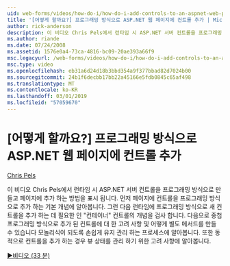 ```yaml
---
uid: web-forms/videos/how-do-i/how-do-i-add-controls-to-an-aspnet-web-page-programmatically
title: '[어떻게 할까요?] 프로그래밍 방식으로 ASP.NET 웹 페이지에 컨트롤 추가 | Microsoft Docs'
author: rick-anderson
description: 이 비디오 Chris Pels에서 런타임 시 ASP.NET 서버 컨트롤을 프로그래밍 방식으로 만들고 페이지에 추가 하는 방법을 표시 됩니다. 먼저 기본 개념 o 알아보기...
ms.author: riande
ms.date: 07/24/2008
ms.assetid: 1576e0a4-73ca-4816-bc09-20ae393a66f9
msc.legacyurl: /web-forms/videos/how-do-i/how-do-i-add-controls-to-an-aspnet-web-page-programmatically
msc.type: video
ms.openlocfilehash: eb31a6d24d18b3bbd354a9f377bbad82d7024b00
ms.sourcegitcommit: 24b1f6decbb17bb22a45166e5fdb0845c65af498
ms.translationtype: MT
ms.contentlocale: ko-KR
ms.lasthandoff: 03/01/2019
ms.locfileid: "57059670"
---
```

<a name="how-do-i-add-controls-to-an-aspnet-web-page-programmatically"></a>[어떻게 할까요?] 프로그래밍 방식으로 ASP.NET 웹 페이지에 컨트롤 추가
====================
[Chris Pels](https://twitter.com/chrispels)

이 비디오 Chris Pels에서 런타임 시 ASP.NET 서버 컨트롤을 프로그래밍 방식으로 만들고 페이지에 추가 하는 방법을 표시 됩니다. 먼저 페이지에 컨트롤을 프로그래밍 방식으로 추가 하는 기본 개념에 알아봅니다. 그런 다음 런타임에 프로그래밍 방식으로 새 컨트롤을 추가 하는 데 필요한 인 "컨테이너" 컨트롤의 개념을 검사 합니다. 다음으로 중첩 프로그래밍 방식으로 추가 된 컨트롤에 대 한 고려 사항 및 어떻게 별도 메서드를 만들 수 있습니다 모놀리식이 되도록 손쉽게 유지 관리 하는 프로세스에 알아봅니다. 또한 동적으로 컨트롤을 추가 하는 경우 뷰 상태를 관리 하기 위한 고려 사항에 알아봅니다.

[&#9654;비디오 (33 분)](https://channel9.msdn.com/Blogs/ASP-NET-Site-Videos/how-do-i-add-controls-to-an-aspnet-web-page-programmatically)
